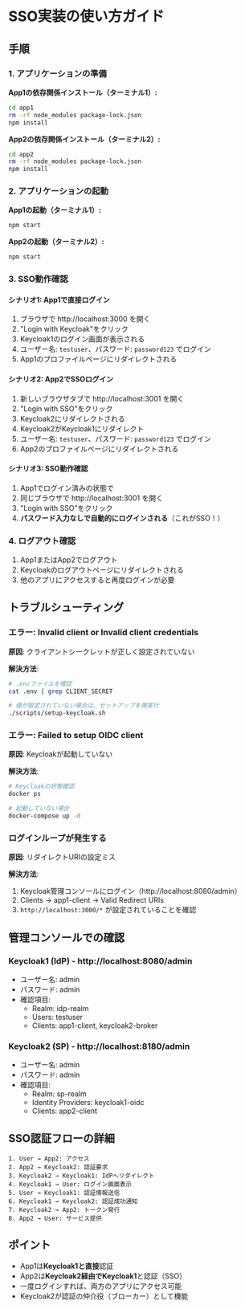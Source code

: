 # SSO実装の使い方ガイド

## 手順

### 1. アプリケーションの準備

**App1の依存関係インストール（ターミナル1）:**
```bash
cd app1
rm -rf node_modules package-lock.json
npm install
```

**App2の依存関係インストール（ターミナル2）:**
```bash
cd app2
rm -rf node_modules package-lock.json
npm install
```

### 2. アプリケーションの起動

**App1の起動（ターミナル1）:**
```bash
npm start
```

**App2の起動（ターミナル2）:**
```bash
npm start
```

### 3. SSO動作確認

#### シナリオ1: App1で直接ログイン
1. ブラウザで http://localhost:3000 を開く
2. "Login with Keycloak"をクリック
3. Keycloak1のログイン画面が表示される
4. ユーザー名: `testuser`、パスワード: `password123` でログイン
5. App1のプロファイルページにリダイレクトされる

#### シナリオ2: App2でSSOログイン
1. 新しいブラウザタブで http://localhost:3001 を開く
2. "Login with SSO"をクリック
3. Keycloak2にリダイレクトされる
4. Keycloak2がKeycloak1にリダイレクト
5. ユーザー名: `testuser`、パスワード: `password123` でログイン
6. App2のプロファイルページにリダイレクトされる

#### シナリオ3: SSO動作確認
1. App1でログイン済みの状態で
2. 同じブラウザで http://localhost:3001 を開く
3. "Login with SSO"をクリック
4. **パスワード入力なしで自動的にログインされる**（これがSSO！）

### 4. ログアウト確認
1. App1またはApp2でログアウト
2. Keycloakのログアウトページにリダイレクトされる
3. 他のアプリにアクセスすると再度ログインが必要

## トラブルシューティング

### エラー: Invalid client or Invalid client credentials
**原因**: クライアントシークレットが正しく設定されていない

**解決方法**:
```bash
# .envファイルを確認
cat .env | grep CLIENT_SECRET

# 値が設定されていない場合は、セットアップを再実行
./scripts/setup-keycloak.sh
```

### エラー: Failed to setup OIDC client
**原因**: Keycloakが起動していない

**解決方法**:
```bash
# Keycloakの状態確認
docker ps

# 起動していない場合
docker-compose up -d
```

### ログインループが発生する
**原因**: リダイレクトURIの設定ミス

**解決方法**:
1. Keycloak管理コンソールにログイン（http://localhost:8080/admin）
2. Clients → app1-client → Valid Redirect URIs
3. `http://localhost:3000/*` が設定されていることを確認

## 管理コンソールでの確認

### Keycloak1 (IdP) - http://localhost:8080/admin
- ユーザー名: admin
- パスワード: admin
- 確認項目:
  - Realm: idp-realm
  - Users: testuser
  - Clients: app1-client, keycloak2-broker

### Keycloak2 (SP) - http://localhost:8180/admin
- ユーザー名: admin
- パスワード: admin
- 確認項目:
  - Realm: sp-realm
  - Identity Providers: keycloak1-oidc
  - Clients: app2-client

## SSO認証フローの詳細

```
1. User → App2: アクセス
2. App2 → Keycloak2: 認証要求
3. Keycloak2 → Keycloak1: IdPへリダイレクト
4. Keycloak1 → User: ログイン画面表示
5. User → Keycloak1: 認証情報送信
6. Keycloak1 → Keycloak2: 認証成功通知
7. Keycloak2 → App2: トークン発行
8. App2 → User: サービス提供
```

## ポイント
- App1は**Keycloak1と直接**認証
- App2は**Keycloak2経由でKeycloak1**と認証（SSO）
- 一度ログインすれば、両方のアプリにアクセス可能
- Keycloak2が認証の仲介役（ブローカー）として機能